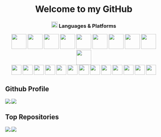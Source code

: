 <h1 align="center">
  Welcome to my GitHub
</h1>

<h3 align="center"><img src="https://github.com/foryou929/foryou929/blob/main/public/img/code.gif" height="20" /> Languages & Platforms</h3>
<div align="center">
  <div class="icons1">
    <img src="https://github.com/foryou929/foryou929/blob/main/public/icons/mysql.png" style="width: 48px">
    <img src="https://github.com/foryou929/foryou929/blob/main/public/icons/mongodb.png" style="width: 48px">
    <img src="https://github.com/foryou929/foryou929/blob/main/public/icons/c++.png" style="width: 48px">
    <img src="https://github.com/foryou929/foryou929/blob/main/public/icons/csharp.png" style="width: 48px">
    <img src="https://github.com/foryou929/foryou929/blob/main/public/icons/html.png" style="width: 48px">
    <img src="https://github.com/foryou929/foryou929/blob/main/public/icons/css.png" style="width: 48px">
    <img src="https://github.com/foryou929/foryou929/blob/main/public/icons/php.png" style="width: 48px">
    <img src="https://github.com/foryou929/foryou929/blob/main/public/icons/nodejs.png" style="width: 48px">
    <img src="https://github.com/foryou929/foryou929/blob/main/public/icons/python.png" style="width: 48px">
    <img src="https://github.com/foryou929/foryou929/blob/main/public/icons/blockchain.png" style="width: 48px">
  </div>
  <div class="icons2">
    <img src="https://github.com/foryou929/foryou929/blob/main/public/icons/bootstrap.png" style="width: 32px">
    <img src="https://github.com/foryou929/foryou929/blob/main/public/icons/sass.png" style="width: 32px">
    <img src="https://github.com/foryou929/foryou929/blob/main/public/icons/tailwindcss.png" style="width: 32px">
    <img src="https://github.com/foryou929/foryou929/blob/main/public/icons/laravel.png" style="width: 32px">
    <img src="https://github.com/foryou929/foryou929/blob/main/public/icons/wordpress.png" style="width: 32px">
    <img src="https://github.com/foryou929/foryou929/blob/main/public/icons/angularjs.png" style="width: 32px">
    <img src="https://github.com/foryou929/foryou929/blob/main/public/icons/reactjs.png" style="width: 32px">
    <img src="https://github.com/foryou929/foryou929/blob/main/public/icons/vuejs.png" style="width: 32px">
    <img src="https://github.com/foryou929/foryou929/blob/main/public/icons/django.png" style="width: 32px">
    <img src="https://github.com/foryou929/foryou929/blob/main/public/icons/bitcoin.png" style="width: 32px">
    <img src="https://github.com/foryou929/foryou929/blob/main/public/icons/rust.png" style="width: 32px">
    <img src="https://github.com/foryou929/foryou929/blob/main/public/icons/solidity.png" style="width: 32px">
    <img src="https://github.com/foryou929/foryou929/blob/main/public/icons/solana.png" style="width: 32px">
  </div>
</div>

## Github Profile

<a href="https://github.com/foryou929">
  <img align="center" src="https://github-readme-stats.vercel.app/api?username=foryou929&border_color=d0d7de" />
</a>
<a href="https://github.com/foryou929">
  <img align="center" src="https://github-readme-stats.vercel.app/api/top-langs/?username=foryou929&layout=compact&border_color=d0d7de" />
</a>

## Top Repositories

<a href="https://github.com/foryou929/drugsimulation-frontend">
  <img align="center" src="https://github-readme-stats.vercel.app/api/pin/?username=foryou929&repo=drugsimulation-frontend&border_color=d0d7de" />
</a>
<a href="https://github.com/foryou929/drugsimulation-backend">
  <img align="center" src="https://github-readme-stats.vercel.app/api/pin/?username=foryou929&repo=drugsimulation-backend&border_color=d0d7de" />
</a>